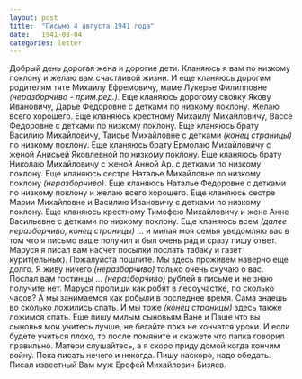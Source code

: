 ```yaml
---
layout: post
title:  "Письмо 4 августа 1941 года"
date:   1941-08-04
categories: letter
---
```

Добрый день дорогая жена и дорогие дети. Кланяюсь я вам по низкому поклону и желаю вам счастливой жизни. И еще кланяюсь дорогим родителям тяте Михаилу Ефремовичу, маме Лукерье Филипповне *(неразборчиво - прим.ред.)*. Еще кланяюсь дорогому свояку Якову Ивановичу, Дарье Федоровне с детками по низкому поклону. Желаю всего хорошего. Еще кланяюсь крестному Михаилу Михайловичу, Вассе Федоровне с детками по низкому поклону. Еще кланяюсь брату Василию Михайловичу, Таисье Михайловне с детками *(конец страницы)* по низкому поклону. Еще кланяюсь брату Ермолаю Михайловичу с женой Анисьей Яковлевной по низкому поклону. Еще кланяюсь брату Николаю Михайловичу с женой Анной Ар. с детками по низкому поклону. Еще кланяюсь сестре Наталье Михайловне по низкому поклону *(неразборчиво)*. Еще кланяюсь Наталье Федоровне с детками по низкому поклону и желаю всего хорошего. Еще кланяюсь сестре Марии Михайловне и Василию Ивановичу с детками по низкому поклону. Еще кланяюсь крестному Тимофею Михайловичу и жене Анне Васильевне с детками по низкому поклону. Еще кланяюсь всем *(далее неразборчиво, конец страницы)* ... и милая моя семья уведомляю вас в том что я письмо ваше получил и был очень рад и сразу пишу ответ. Маруся я писал вам насчет посылки послать табаку и газет курит(ельных). Пожалуйста пошлите. Мы здесь проживем наверно еще долго. Я живу ничего *(неразборчиво)* только очень скучаю о вас. Послал вам гостинцы ... *(неразборчиво)* рублей в письме и не знаю получите нет. Маруся пропиши как робят в лесоучастке, по сколько часов? А мы занимаемся как робыли в последнее время. Сама знаешь во сколько ложились спать. И мы тоже *(конец страницы)* здесь также ложимся спать. Еще пишу милым сыновьям Ване и Паше что вы сыновья мои учитесь лучше, не бегайте пока не кончатся уроки. И если будете учиться плохо, то после помяните и скажете что папка говорил правильно. Матери слушайтесь, а я скоро приду домой когда кончим войну. Пока писать нечего и некогда. Пишу наскоро, надо обедать. Писал известный Вам муж Ерофей Михайлович Бизяев.
